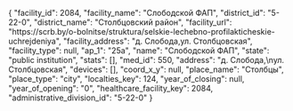 {
    "facility_id": 2084,
    "facility_name": "Слободской ФАП",
    "district_id": "5-22-0",
    "district_name": "Столбцовский район",
    "facility_url": "https:\/\/scrb.by\/o-bolnitse\/struktura\/selskie-lechebno-profilakticheskie-uchrejdeniya",
    "facility_address": "д. Слобода,ул. Столбцовская",
    "facility_type": null,
    "ap_1": "25а",
    "name": "Слободской ФАП",
    "state": "public institution",
    "stats": [],
    "med_id": 550,
    "address": "д. Слобода,\nул. Столбцовская",
    "devices": [],
    "coord_x_y": null,
    "place_name": "Столбцы",
    "place_type": "city",
    "localties_key": 124,
    "year_of_closing": null,
    "year_of_opening": "0",
    "healthcare_facility_key": 2084,
    "administrative_division_id": "5-22-0"
}